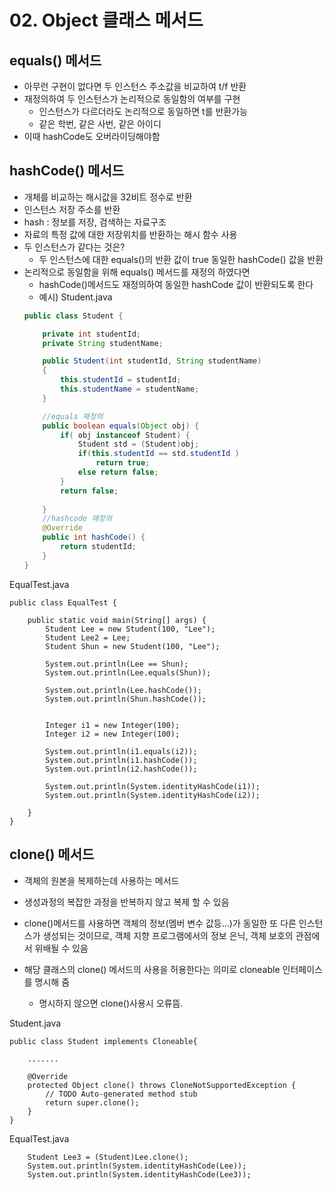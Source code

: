 # 02. Object 클래스 메서드 

## equals() 메서드

- 아무런 구현이 없다면 두 인스턴스 주소값을 비교하여 t/f 반환
- 재정의하여 두 인스턴스가 논리적으로 동일함의 여부를 구현
	- 인스턴스가 다르더라도 논리적으로 동일하면 t를 반환가능
	- 같은 학번, 같은 사번, 같은 아이디
- 이때 hashCode도 오버라이딩해야함

  
## hashCode() 메서드

- 개체를 비교하는 해시값을 32비트 정수로 반환
- 인스턴스 저장 주소를 반환
- hash : 정보를 저장, 검색하는 자료구조
- 자료의 특정 값에 대한 저장위치를 반환하는 해시 함수 사용
- 두 인스턴스가 같다는 것은?
  - 두 인스턴스에 대한 equals()의 반환 값이 true
  동일한 hashCode() 값을 반환
- 논리적으로 동일함을 위해 equals() 메서드를 재정의 하였다면 
	- hashCode()메서드도 재정의하여 동일한 hashCode 값이 반환되도록 한다
	- 예시) Student.java
	```java
	public class Student {

		private int studentId;
		private String studentName;

		public Student(int studentId, String studentName)
		{
			this.studentId = studentId;
			this.studentName = studentName;
		}

		//equals 재정의
		public boolean equals(Object obj) {
			if( obj instanceof Student) {
				Student std = (Student)obj;
				if(this.studentId == std.studentId )
					return true;
				else return false;
			}
			return false;
			
		}
		//hashcode 재정의
		@Override
		public int hashCode() {
			return studentId;
		}
	}
	```

EqualTest.java
```
public class EqualTest {

	public static void main(String[] args) {
		Student Lee = new Student(100, "Lee");
		Student Lee2 = Lee;
		Student Shun = new Student(100, "Lee");
		
		System.out.println(Lee == Shun);
		System.out.println(Lee.equals(Shun));
		
		System.out.println(Lee.hashCode());
		System.out.println(Shun.hashCode());
		
		
		Integer i1 = new Integer(100);
		Integer i2 = new Integer(100);
		
		System.out.println(i1.equals(i2));
		System.out.println(i1.hashCode());
		System.out.println(i2.hashCode());
		
		System.out.println(System.identityHashCode(i1));
		System.out.println(System.identityHashCode(i2));

	}
}
```

## clone() 메서드

- 객체의 원본을 복제하는데 사용하는 메서드

- 생성과정의 복잡한 과정을 반복하지 않고 복제 할 수 있음

- clone()메서드를 사용하면 객체의 정보(멤버 변수 값등...)가 동일한 또 다른 인스턴스가 생성되는 것이므로, 객체 지향 프로그램에서의 정보 은닉, 객체 보호의 관점에서 위배될 수 있음

- 해당 클래스의 clone() 메서드의 사용을 허용한다는 의미로 cloneable 인터페이스를 명시해 줌
    - 명시하지 않으면 clone()사용시 오류뜸. 

Student.java
```
public class Student implements Cloneable{

    .......

	@Override
	protected Object clone() throws CloneNotSupportedException {
		// TODO Auto-generated method stub
		return super.clone();
	}
}
```

EqualTest.java
```
    Student Lee3 = (Student)Lee.clone();
	System.out.println(System.identityHashCode(Lee));
	System.out.println(System.identityHashCode(Lee3));
		
```		

